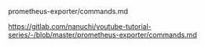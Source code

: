prometheus-exporter/commands.md


https://gitlab.com/nanuchi/youtube-tutorial-series/-/blob/master/prometheus-exporter/commands.md
